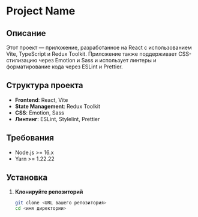 # Project Name

## Описание

Этот проект — приложение, разработанное на React с использованием Vite, TypeScript и Redux Toolkit. Приложение также поддерживает CSS-стилизацию через Emotion и Sass и использует линтеры и форматирование кода через ESLint и Prettier.

## Структура проекта

- **Frontend**: React, Vite
- **State Management**: Redux Toolkit
- **CSS**: Emotion, Sass
- **Линтинг**: ESLint, Stylelint, Prettier

## Требования

- Node.js >= 16.x
- Yarn >= 1.22.22

## Установка

1. **Клонируйте репозиторий**
   ```bash
   git clone <URL вашего репозитория>
   cd <имя директории>
